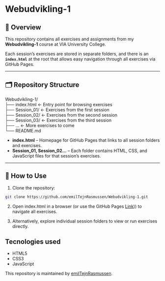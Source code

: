 # Webudvikling-1

## 📘 Overview

This repository contains all exercises and assignments from my **Webudvikling-1** course at VIA University College.  

Each session’s exercises are stored in separate folders, and there is an **`index.html`** at the root that allows easy navigation through all exercises via GitHub Pages.

---

## 🗂 Repository Structure
Webudvikling-1/<br />
├── index.html ← Entry point for browsing exercises<br />
├── Session_01/ ← Exercises from the first session<br />
├── Session_02/ ← Exercises from the second session<br />
├── Session_03/ ← Exercises from the third session<br />
├── ...         ← More exercises to come<br />
└── README.md<br />


- **index.html** – Homepage for GitHub Pages that links to all session folders and exercises.  
- **Session_01, Session_02…** – Each folder contains HTML, CSS, and JavaScript files for that session’s exercises.  

---

## 🚀 How to Use

1. Clone the repository:

```bash
git clone https://github.com/emilTejnRasmussen/Webudvikling-1.git
```

2. Open index.html in a browser (or use the GitHub Pages [Link](https://emiltejnrasmussen.github.io/Webudvikling-1/))) to navigate all exercises.

3. Alternatively, explore individual session folders to view or run exercises directly.

## Tecnologies used
- HTML5
- CSS3
- JavaScript


This repository is maintained by [emilTejnRasmussen](https://github.com/emilTejnRasmussen).